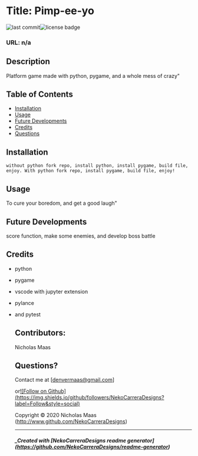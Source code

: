 # Title: Pimp-ee-yo

![last commit](https://img.shields.io/github/last-commit/NekoCarreraDesigns/platform-game-2022?style=flat-square)![license badge](https://img.shields.io/github/license/NekoCarreraDesigns/platform-game-2022?style=flat-square)

### URL: n/a

## Description

Platform game made with python, pygame, and a whole mess of crazy"

## Table of Contents

- [Installation](#installation)
- [Usage](#usage)
- [Future Developments](#futureDevelopments)
- [Credits](#credits)
- [Questions](#questions)

## Installation

`without python fork repo, install python, install pygame, build file, enjoy. With python fork repo, install pygame, build file, enjoy!`

## Usage

To cure your boredom, and get a good laugh"

## Future Developments

score function, make some enemies, and develop boss battle

## Credits

- python

- pygame

- vscode with jupyter extension

- pylance

- and pytest

  ## Contributors:

  Nicholas Maas

  ## Questions?

  Contact me at [denvermaas@gmail.com]

  or[![Follow on Github] (https://img.shields.io/github/followers/NekoCarreraDesigns?label=Follow&style=social)](http://www.github.com/NekoCarreraDesigns)

  Copyright © 2020 Nicholas Maas (http://www.github.com/NekoCarreraDesigns)

  ***

  ##### \_Created with [NekoCarreraDesigns readme generator] (https://github.com/NekoCarreraDesigns/readme-generator)
